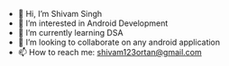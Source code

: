- 👋 Hi, I’m Shivam Singh
- 👀 I’m interested in Android Development 
- 🌱 I’m currently learning DSA
- 💞️ I’m looking to collaborate on any android application
- 📫 How to reach me: shivam123ortan@gmail.com

<!---
shivam123ortan/shivam123ortan is a ✨ special ✨ repository because its `README.md` (this file) appears on your GitHub profile.
You can click the Preview link to take a look at your changes.
--->
